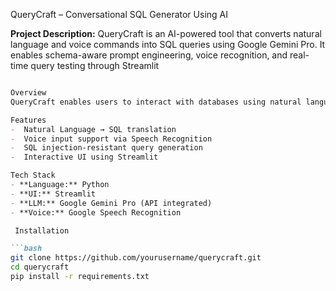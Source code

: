  QueryCraft – Conversational SQL Generator Using AI

 **Project Description:**
QueryCraft is an AI-powered tool that converts natural language and voice commands into SQL queries using Google Gemini Pro. It enables schema-aware prompt engineering, voice recognition, and real-time query testing through Streamlit

```markdown Conversational SQL Generator Using AI

Overview
QueryCraft enables users to interact with databases using natural language or voice commands. It converts these inputs into safe and schema-aware SQL queries powered by Google Gemini Pro.

Features
-  Natural Language → SQL translation
-  Voice input support via Speech Recognition
-  SQL injection-resistant query generation
-  Interactive UI using Streamlit

Tech Stack
- **Language:** Python
- **UI:** Streamlit
- **LLM:** Google Gemini Pro (API integrated)
- **Voice:** Google Speech Recognition

 Installation

```bash
git clone https://github.com/yourusername/querycraft.git
cd querycraft
pip install -r requirements.txt
